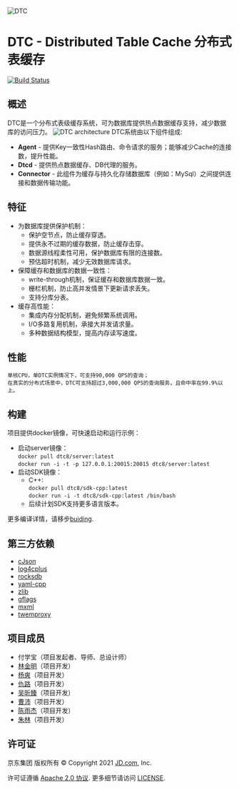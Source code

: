 ![DTC](http://storage.360buyimg.com/bq-install/release/dtc_logo.png)
# DTC - Distributed Table Cache 分布式表缓存
[![Build Status](https://app.travis-ci.com/DTC8/DTC.svg?branch=master)](https://app.travis-ci.com/github/DTC8/DTC)

## 概述
DTC是一个分布式表级缓存系统，可为数据库提供热点数据缓存支持，减少数据库的访问压力。
![DTC architecture](http://storage.360buyimg.com/bq-install/release/architecture.png)
DTC系统由以下组件组成:
* **Agent** - 提供Key一致性Hash路由、命令请求的服务；能够减少Cache的连接数，提升性能。
* **Dtcd** - 提供热点数据缓存、DB代理的服务。
* **Connector** - 此组件为缓存与持久化存储数据库（例如：MySql）之间提供连接和数据传输功能。

## 特征
* 为数据库提供保护机制：
  - 保护空节点，防止缓存穿透。
  - 提供永不过期的缓存数据，防止缓存击穿。
  - 数据源线程柔性可用，保护数据库有限的连接数。
  - 预估超时机制，减少无效数据库请求。
* 保障缓存和数据库的数据一致性：
  - write-through机制，保证缓存和数据库数据一致。
  - 栅栏机制，防止高并发情景下更新请求丢失。
  - 支持分库分表。
* 缓存高性能：
  - 集成内存分配机制，避免频繁系统调用。
  - I/O多路复用机制，承接大并发请求量。
  - 多种数据结构模型，提高内存读写速度。

## 性能
    单核CPU，单DTC实例情况下，可支持90,000 QPS的查询；
    在真实的分布式场景中，DTC可支持超过3,000,000 QPS的查询服务，且命中率在99.9%以上。

## 构建
  项目提供docker镜像，可快速启动和运行示例：
  - 启动server镜像：<br/>
  `docker pull dtc8/server:latest`<br/>
  `docker run -i -t -p 127.0.0.1:20015:20015 dtc8/server:latest`
  - 启动SDK镜像：
    - C++:<br/>
    `docker pull dtc8/sdk-cpp:latest`<br/>
    `docker run -i -t dtc8/sdk-cpp:latest /bin/bash`
    - 后续计划SDK支持更多语言版本。

  更多编译详情，请移步[buiding](docs/buiding.md).

## 第三方依赖
* [cJson](https://github.com/DaveGamble/cJSON)
* [log4cplus](https://github.com/log4cplus/log4cplus)
* [rocksdb](https://github.com/facebook/rocksdb)
* [yaml-cpp](https://github.com/jbeder/yaml-cpp)
* [zlib](https://zlib.net/)
* [gflags](https://github.com/gflags/gflags)
* [mxml](https://www.msweet.org/mxml/)
* [twemproxy](https://github.com/twitter/twemproxy)

## 项目成员
- 付学宝（项目发起者、导师、总设计师）
- [林金明](https://gitee.com/shrewdlin)（项目开发）
- [杨爽](https://gitee.com/kfysck)（项目开发）
- [仇路](https://gitee.com/qiuluAbel)（项目开发）
- [吴昕臻](https://gitee.com/wuxinzhen_1997)（项目开发）
- [曹沛](https://gitee.com/warm-byte)（项目开发）
- [陈雨杰](https://gitee.com/chenyujie28)（项目开发）
- [朱林](https://gitee.com/leol3)（项目开发）

## 许可证

京东集团 版权所有 © Copyright 2021 [JD.com](https://www.jd.com), Inc.


许可证遵循 [Apache 2.0 协议](http://www.apache.org/licenses/LICENSE-2.0). 更多细节请访问 [LICENSE](https://gitee.com/jd-platform-opensource/dtc/blob/master/LICENSE).